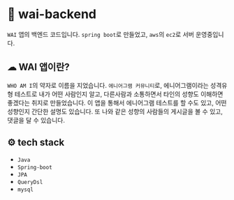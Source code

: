 # 🌈 wai-backend 
`WAI` 앱의 백엔드 코드입니다. `spring boot`로 만들었고, `aws`의 `ec2`로 서버 운영중입니다. 

## ☁  WAI 앱이란?
`WHO AM I`의 약자로 이름을 지었습니다. `에니어그램 커뮤니티`로,  에니어그램이라는 성격유형 테스트로 내가 어떤 사람인지 알고, 
다른사람과 소통하면서 타인의 성향도 이해하면 좋겠다는 취지로 만들었습니다. 
 이 앱을 통해서 에니어그램 테스트를 할 수도 있고, 어떤 성향인지 간단한 설명도 있습니다. 또 나와 같은 성향의 사람들의 게시글을 볼 수 있고, 댓글을 달 수 있습니다.


## ⚙️ tech stack
- `Java`
- `Spring-boot`
- `JPA`
- `QueryDsl`
- `mysql`

[comment]: <> (<img src="https://img.shields.io/badge/HTML5-E34F26?style=flat-square&logo=HTML5&logoColor=white"/>)
[comment]: <> (<img src="https://img.shields.io/static/v1?label=&message=Java&color=blue"/>)

